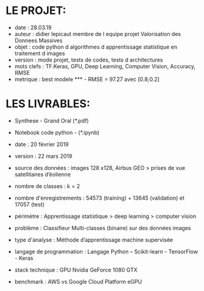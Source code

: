 # LE PROJET:
- date    		: 28.03.19
- auteur  		: didier lepicaut membre de l equipe projet Valorisation des Donnees Massives
- objet   		: code python d algorithmes d apprentissage statistique en traitement d images
- version 		: mode projet, tests de codes, tests d architectures
- mots clefs 	: TF.Keras, GPU, Deep Learning, Computer Vision, Accuracy, RMSE
- metrique		: best modele *** - RMSE = 97.27 avec [0.8;0.2]

# LES LIVRABLES:
- Synthese - Grand Oral (*.pdf)
- Notebook code python - (*.ipynb)

- date 							: 20 février 2019
- version 						: 22 mars 2019
- source des données 			: images 128 x128, Airbus GEO > prises de vue satellitaires d’éolienne
- nombre de classes 			: k = 2
- nombre d'enregistrements 		: 54573 (training) + 13645 (validation) et 17057 (test)
- périmètre 					: Apprentissage statistique > deep learning > computer vision
- problème 						: Classifieur Multi-classes (binaire) sur des données images
- type d'analyse 				: Méthode d’apprentissage machine supervisée
- langage de programmation 		: Langage Python – Scikit-learn - TensorFlow - Keras
- stack technique				: GPU Nvidia GeForce 1080 GTX
- benchmark 					: AWS vs Google Cloud Platform eGPU
